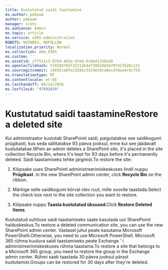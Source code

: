 ```yaml
---
title: Kustutatud saidi taastamine
ms.author: pebaum
author: pebaum
manager: scotv
ms.audience: Admin
ms.topic: article
ms.service: o365-administration
ROBOTS: NOINDEX, NOFOLLOW
localization_priority: Normal
ms.collection: Adm_O365
ms.custom: ''
ms.assetid: cf7521c3-97b4-465a-97eb-6c0a41338a30
ms.openlocfilehash: 570284765f32212b4ef2062db5b70f427b28c121
ms.sourcegitcommit: c6692ce0fa1358ec3529e59ca0ecdfdea4cdc759
ms.translationtype: MT
ms.contentlocale: et-EE
ms.lasthandoff: 09/14/2020
ms.locfileid: "47692039"
---
```

# <a name="restore-a-deleted-site"></a><span data-ttu-id="6e6db-102">Kustutatud saidi taastamine</span><span class="sxs-lookup"><span data-stu-id="6e6db-102">Restore a deleted site</span></span>

<span data-ttu-id="6e6db-103">Kui administraator kustutab SharePointi saidi, paigutatakse see saidikogumi prügikasti, kus seda säilitatakse 93 päeva jooksul, enne kui see jäädavalt kustutatakse.</span><span class="sxs-lookup"><span data-stu-id="6e6db-103">When an admin deletes a SharePoint site, it's placed in the site collection Recycle Bin, where it's kept for 93 days before it's permanently deleted.</span></span> <span data-ttu-id="6e6db-104">Saidi taastamiseks tehke järgmist.</span><span class="sxs-lookup"><span data-stu-id="6e6db-104">To restore the site:</span></span>
  
1. <span data-ttu-id="6e6db-105">Klõpsake uues SharePointi administreerimiskeskuses lindil nuppu **Prügikast** .</span><span class="sxs-lookup"><span data-stu-id="6e6db-105">In the new SharePoint admin center, click **Recycle Bin** on the ribbon.</span></span> 
    
2. <span data-ttu-id="6e6db-106">Märkige selle saidikogumi kõrval olev ruut, mille soovite taastada.</span><span class="sxs-lookup"><span data-stu-id="6e6db-106">Select the check box next to the site collection you want to restore.</span></span>
    
3. <span data-ttu-id="6e6db-107">Klõpsake nuppu **Taasta kustutatud üksused**.</span><span class="sxs-lookup"><span data-stu-id="6e6db-107">Click **Restore Deleted Items**.</span></span>
    
<span data-ttu-id="6e6db-108">Kustutatud suhtluse saidi taastamiseks saate kasutada uut SharePointi halduskeskus.</span><span class="sxs-lookup"><span data-stu-id="6e6db-108">To restore a deleted communication site, you can use the new SharePoint admin center.</span></span> <span data-ttu-id="6e6db-109">Vastasel juhul peate kasutama Microsoft PowerShelli.</span><span class="sxs-lookup"><span data-stu-id="6e6db-109">Otherwise, you need to use Microsoft PowerShell.</span></span> <span data-ttu-id="6e6db-110">Microsoft 365 rühma kuuluva saidi taastamiseks peate Exchange ' i administreerimiskeskuses rühma taastama.</span><span class="sxs-lookup"><span data-stu-id="6e6db-110">To restore a site that belongs to a Microsoft 365 group, you need to restore the group in the Exchange admin center.</span></span> <span data-ttu-id="6e6db-111">Rühmi saab taastada 30 päeva jooksul pärast kustutamist.</span><span class="sxs-lookup"><span data-stu-id="6e6db-111">Groups can be restored for 30 days after they're deleted.</span></span>
  

